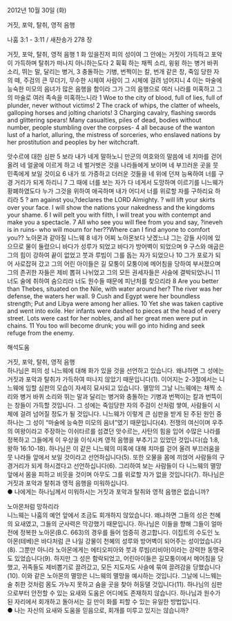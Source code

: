 2012년 10월 30일 (화)

거짓, 포악, 탈취, 영적 음행



나훔 3:1 - 3:11 / 새찬송가 278 장


거짓, 포악, 탈취, 영적 음행
1 화 있을진저 피의 성이여 그 안에는 거짓이 가득하고 포악이 가득하며 탈취가 떠나지 아니하는도다 2 휙휙 하는 채찍 소리, 윙윙 하는 병거 바퀴 소리, 뛰는 말, 달리는 병거, 3 충돌하는 기병, 번쩍이는 칼, 번개 같은 창, 죽임 당한 자의 떼, 주검의 큰 무더기, 무수한 시체여 사람이 그 시체에 걸려 넘어지니 4 이는 마술에 능숙한 미모의 음녀가 많은 음행을 함이라 그가 그의 음행으로 여러 나라를 미혹하고 그의 마술로 여러 족속을 미혹하느니라
1 Woe to the city of blood, full of lies, full of plunder, never without victims! 2 The crack of whips, the clatter of wheels, galloping horses and jolting chariots! 3 Charging cavalry, flashing swords and glittering spears! Many casualties, piles of dead, bodies without number, people stumbling over the corpses- 4 all because of the wanton lust of a harlot, alluring, the mistress of sorceries, who enslaved nations by her prostitution and peoples by her witchcraft.

앗수르에 대한 심판 
5 보라 내가 네게 말하노니 만군의 여호와의 말씀에 네 치마를 걷어 올려 네 얼굴에 이르게 하고 네 벌거벗은 것을 나라들에게 보이며 네 부끄러운 곳을 뭇 민족에게 보일 것이요 6 내가 또 가증하고 더러운 것들을 네 위에 던져 능욕하여 너를 구경 거리가 되게 하리니 7 그 때에 너를 보는 자가 다 네게서 도망하며 이르기를 니느웨가 황폐하였도다 누가 그것을 위하여 애곡하며 내가 어디서 너를 위로할 자를 구하리요 하리라
5 ? am against you,?declares the LORD Almighty. ? will lift your skirts over your face. I will show the nations your nakedness and the kingdoms your shame. 6 I will pelt you with filth, I will treat you with contempt and make you a spectacle. 7 All who see you will flee from you and say, ?ineveh is in ruins- who will mourn for her??Where can I find anyone to comfort you??
노아몬과 같아질 니느웨
8 네가 어찌 노아몬보다 낫겠느냐 그는 강들 사이에 있으므로 물이 둘렸으니 바다가 성루가 되었고 바다가 방어벽이 되었으며 9 구스와 애굽은 그의 힘이 강하여 끝이 없었고 붓과 루빔이 그를 돕는 자가 되었으나 10 그가 포로가 되어 사로잡혀 갔고 그의 어린 아이들은 길 모퉁이 모퉁이에 메어침을 당하여 부서졌으며 그의 존귀한 자들은 제비 뽑혀 나뉘었고 그의 모든 권세자들은 사슬에 결박되었나니 11 너도 술에 취하여 숨으리라 너도 원수들 때문에 피난처를 찾으리라
8 Are you better than Thebes, situated on the Nile, with water around her? The river was her defense, the waters her wall. 9 Cush and Egypt were her boundless strength; Put and Libya were among her allies. 10 Yet she was taken captive and went into exile. Her infants were dashed to pieces at the head of every street. Lots were cast for her nobles, and all her great men were put in chains. 11 You too will become drunk; you will go into hiding and seek refuge from the enemy.

해석도움





거짓, 포악, 탈취, 영적 음행  
하나님은 피의 성 니느웨에 대해 화가 있을 것을 선언하고 있습니다. 왜냐하면 그 성에는 거짓과 포악과 탈취가 가득하여 떠나지 않았기 때문입니다(1). 이어지는 2-3절에서는 니느웨에 임할 심판의 모습이 자세히 묘사되고 있습니다. 멸망의 그날 니느웨에는 채찍 소리와 병거 바퀴 소리와 뛰는 말과 달리는 병거와 충돌하는 기병과 번쩍이는 칼과 번뜩이는 창들이 가득할 것입니다. 그 성에는 죽임당한 자의 주검이 산처럼 쌓여, 사람들이 시체에 걸려 넘어질 정도가 될 것입니다. 니느웨가 이렇게 큰 심판을 받게 된 주된 원인 중 하나는 그 성이 “마술에 능숙한 미모의 음녀”였기 때문입니다(4). 전쟁의 여신이며 우주의 여왕이라고 주장하는 이쉬타르를 섬겼던 앗수르는, 사탄의 힘을 입어 수많은 나라를 정복하고 그들에게 이 우상을 이식시켜 영적 음행을 부추기고 있었던 것입니다(습 1:8, 왕하 16:10-18). 하나님은 이 같은 니느웨의 미혹에 대해 치마를 걷어 올려 부끄러움을 뭇 나라들 앞에서 보일 것이라고 선언하십니다(5). 또한 오물을 몸에 끼얹어 사람들의 구경거리가 되게 하시겠다고 선언하십니다(6). 그리하여 보는 사람들이 다 니느웨의 멸망 앞에서 몸을 피하고 비웃을 것이며 아무도 그를 위로할 자가 없을 것입니다(7). 하나님은 거짓과 포악과 탈취과 영적 음행을 미워하십니다.  
● 나에게는 하나님께서 미워하시는 거짓과 포악과 탈취와 영적 음행은 없습니까? 

노아몬처럼 망하리라  
니느웨는 나훔의 예언 앞에서 조금도 회개하지 않았습니다. 왜냐하면 그들의 성은 천혜의 요새였고, 그들의 군사력은 막강했기 때문입니다. 하나님은 이들을 향해 그들이 얼마 전에 정복한 노아몬(B.C. 663)의 경우를 들어 엄중히 경고합니다. 이집트의 수도인 노아몬(테베)은 바다처럼 큰 나일 강물이 천혜의 성루와 방어벽이 되어주는 성이었습니다(8). 그뿐만 아니라 노아몬에게는 에티오피아와 붓과 루빔(리비아)이라는 강력한 동맹국도 있었습니다(9). 하지만 그 성은 함락되었고, 어린아이들은 길모퉁이에서 메어침을 당했고, 귀족들도 제비뽑기로 끌려갔고, 모든 지도자도 사슬에 묶여 끌려감을 당했습니다(10). 이와 같은 노아몬의 멸망은 니느웨의 멸망을 예시하는 것입니다. 그날에 니느웨는 술 취한 것처럼 몸도 가누지 못하고 숨을 곳을 찾아 허둥댈 것입니다(11). 하나님의 심판으로부터 안전할 수 있는 요새와 도움은 어디에도 존재하지 않습니다. 하나님과 원수가 된 자리에서 회개하고 돌아서는 길 만이 화를 피할 수 있는 유일한 방법입니다.  
● 나는 자신의 요새와 도움을 믿음으로, 회개를 미루고 있지는 않습니까?